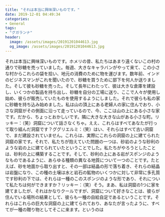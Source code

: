 ```yaml
---
title: "それは本当に興味深いものです。"
date: 2019-12-01 04:49:34
categories:
- General
tags:
- "グガランナ"
header:
  image: /assets/images/20191201044613.jpg
  og_image: /assets/images/20191201044613.jpg
---
```


それは本当に興味深いものです。ホメリの昔、私たちはあまり遠くないこの村の通りで砂糖を売っていました。毎週、大きなキャラバンがやって来て、この小さな村からこれらの袋を拾い、地元の消費のために物を運びます。数年前、インドのビジネスマンがこれを聞いたので、砂糖を買うために部下を何人か送りました。そして彼も砂糖を売った。そして長年にわたって、彼は大きな倉庫を建設し、いくつかの製品を持ち出し、砂糖を自分の工場に送り、ここで人々が使用し始め、彼らが販売していたものを使用するようにしました。それで彼らも私の家に砂糖を持ち込み始めました。私は山の頂上にある老婦人の家に住んでおり、小さな洞窟がその側面に沿って走っているので、今、ここは山の上にある小さな家です。だから、ちょっとおかしいです。隣に大きな大きな山がある小さな町。リッキー：（笑）洞窟について話さなくちゃ。ええ、これらはすべてあなたが行って取り組んだ洞窟です？ググリエルミ：（笑）はい、それらはすべて古い洞窟で、まだ建設されていません。これらは、実際にこれらの洞窟の上に建てられた洞窟の家です。それで、私たちが抱えていた問題の一つは、砂岩のような砂利のような岩の上に建てられていたということでした。私たちがやろうとしたことは、砂利の上に構築することです。そして、砂利の上にある岩がスポンジのようなものであるように、あらゆる種類の異なる地質について一つのことです。たとえば、砂を地面から取り出すと、その一部は結晶の形で落ち着き、それらの結晶は岩盤になり、この種の土壌は水と岩石の鉱物のいくつかに対して非常に多孔質です砂利の下では、それらは一種のこのスポンジのような形であり、それについて私たちは何ができますか？リッキー：（笑）そう。まあ、私は洞窟の1つに家を建てましたが、それはかなりクールですが、洞窟について好きなことは、彼らが住んでいる場所の結果として、彼らも一種の自給自足であるということです。それらはこれらの巨大な洞窟の上に建てられており、あなたが言ったように、すべてが一種の贈り物としてそこに来ます。というのは
